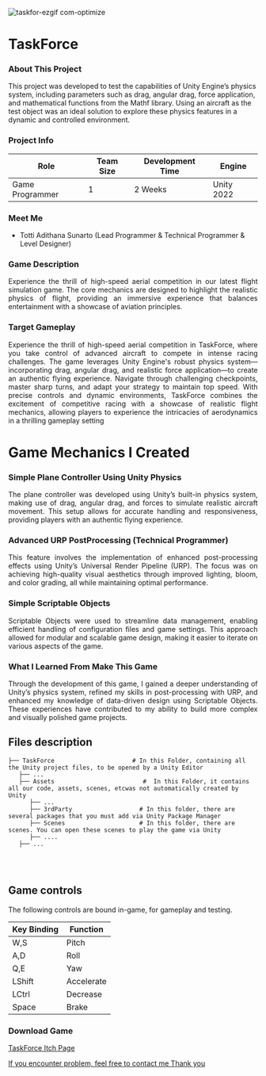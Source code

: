 

![taskfor-ezgif com-optimize](https://github.com/user-attachments/assets/19a8fc42-fdcc-44b4-aedd-5891736adb57)
<h1>TaskForce</h1>

<h3>About This Project</h3>
This project was developed to test the capabilities of Unity Engine’s physics system, including parameters such as drag, angular drag, force application, and mathematical functions from the Mathf library. Using an aircraft as the test object was an ideal solution to explore these physics features in a dynamic and controlled environment.

<h3>Project Info</h3>

| **Role** | **Team Size** | **Development Time** | **Engine** |
|----------|---------------|---------------------|------------|
| Game Programmer | 1 | 2 Weeks | Unity 2022 |

<h3>Meet Me</h3>

- Totti Adithana Sunarto (Lead Programmer & Technical Programmer & Level Designer)

<h3>Game Description</h3>
<p align="justify">Experience the thrill of high-speed aerial competition in our latest flight simulation game. The core mechanics are designed to highlight the realistic physics of flight, providing an immersive experience that balances entertainment with a showcase of aviation principles.
</p>

<h3>Target Gameplay</h3>
<p align="justify">Experience the thrill of high-speed aerial competition in TaskForce, where you take control of advanced aircraft to compete in intense racing challenges. The game leverages Unity Engine's robust physics system—incorporating drag, angular drag, and realistic force application—to create an authentic flying experience. Navigate through challenging checkpoints, master sharp turns, and adapt your strategy to maintain top speed. With precise controls and dynamic environments, TaskForce combines the excitement of competitive racing with a showcase of realistic flight mechanics, allowing players to experience the intricacies of aerodynamics in a thrilling gameplay setting</p>

# Game Mechanics I Created

<h3>Simple Plane Controller Using Unity Physics</h3>
<p align="justify">The plane controller was developed using Unity’s built-in physics system, making use of drag, angular drag, and forces to simulate realistic aircraft movement. This setup allows for accurate handling and responsiveness, providing players with an authentic flying experience.</p>

<h3>Advanced URP PostProcessing (Technical Programmer)</h3>
<p align="justify">This feature involves the implementation of enhanced post-processing effects using Unity’s Universal Render Pipeline (URP). The focus was on achieving high-quality visual aesthetics through improved lighting, bloom, and color grading, all while maintaining optimal performance.</p>

<h3>Simple Scriptable Objects</h3>
<p align="justify">Scriptable Objects were used to streamline data management, enabling efficient handling of configuration files and game settings. This approach allowed for modular and scalable game design, making it easier to iterate on various aspects of the game.</p>

<h3>What I Learned From Make This Game</h3>
<p align="justify">Through the development of this game, I gained a deeper understanding of Unity’s physics system, refined my skills in post-processing with URP, and enhanced my knowledge of data-driven design using Scriptable Objects. These experiences have contributed to my ability to build more complex and visually polished game projects.</p>

## Files description

```
├── TaskForce                      # In this Folder, containing all the Unity project files, to be opened by a Unity Editor
   ├── ...
   ├── Assets                         #  In this Folder, it contains all our code, assets, scenes, etcwas not automatically created by Unity
      ├── ...
      ├── 3rdParty                   # In this folder, there are several packages that you must add via Unity Package Manager
      ├── Scenes                     # In this folder, there are scenes. You can open these scenes to play the game via Unity
      ├── ....
   ├── ...
      
```
<br>

## Game controls

The following controls are bound in-game, for gameplay and testing.

| Key Binding       | Function          |
| ----------------- | ----------------- |
| W,S           | Pitch|
| A,D           | Roll |
| Q,E           | Yaw |
| LShift           | Accelerate |
| LCtrl           | Decrease |
| Space          | Brake |

<h3>Download Game</h3>
<p width="500px" align="left"><a href="https://tottadits.itch.io/taskforce">TaskForce Itch Page</p>

If you encounter problem, feel free to contact me
Thank you
